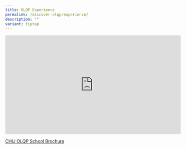 ```yaml
---
title: OLQP Experience
permalink: /discover-olqp/experience/
description: ""
variant: tiptap
---
```

<div class="iframe-wrapper">
<iframe height="315" width="560" allowfullscreen="true" frameborder="0" src="https://www.youtube.com/embed/kSwuHYgB8ro?si=FsEkyZ9tFbITw-yR"></iframe>
</div>
<p><a href="/files/chij%20brochure%202023_1.pdf" rel="noopener noreferrer nofollow" target="_blank">CHIJ OLQP School Brochure</a>
</p>